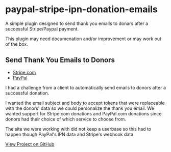# paypal-stripe-ipn-donation-emails

A simple plugin designed to send thank you emails to donars after a successful Stripe/Paypal payment. 

This plugin may need documenation and/or improvement or may work out of the box. 

<h2>Send Thank You Emails to Donors</h2>
<ul>
 	<li><a title="Accept donations through Stripe.com" href="http://www.stripe.com" target="_blank">Stripe.com</a></li>
 	<li><a title="Accept donations through PayPal.com" href="http://www.paypal.com" target="_blank">PayPal</a></li>
</ul>
I had a challenge from a client to automatically send emails to donors after a successful donation.

I wanted the email subject and body to accept tokens that were replaceable with the donors' data so we could personalize the thank you email. We wanted support for Stripe.com donations and PayPal.com donations since donors had their choice of which service to choose from.

The site we were working with did not keep a userbase so this had to happen though PayPal's IPN data and Stripe's webhook data.

<a href="https://github.com/atwellpub/paypal-stripe-ipn-donation-emails/">View Project on GitHub</a>

&nbsp;
